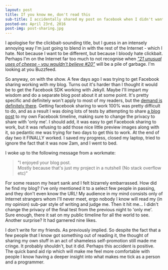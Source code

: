 ```yaml
---
layout: post
title: If you know me, don't read this
sub-title: I accidentally shared my post on facebook when I didn't want anybody to know I had a blog
posted-on: April 23rd, 2016
post-img: post-sharing.jpg
---
```

I apologise for the clickbait-sounding title, but I guess in an intensely annoying way I'm just going to blend in with the rest of the Internet - which I hate. Not because I want to be different, but because I bloody hate clickbait. Perhaps I'm on the Internet far too much to not recognise when <a href="#/" data-toggle="popover" data-placement="top" data-trigger="focus" data-content="Good lord, stop clicking these links!">_"21 unusual uses of cheese - you wouldn't believe #20"_</a> will be a pile of garbage. I'm looking at you Buzzfeed. 

So anyway, on with the show. A few days ago I was trying to get Facebook sharing working with my blog. Turns out it's harder than I thought it would be to get the Facebook SDK working with Jekyll. Maybe I'll impart my wisdom and do a separate blog post about it at some point. It's pretty specific and definitely won't apply to most of my readers, but the [demand is definitely there](https://www.google.co.uk/webhp?sourceid=chrome-instant&ion=1&espv=2&ie=UTF-8#safe=off&q=facebook+sharing+not+working+with+jekyll). Getting facebook sharing to work 100% was pretty difficult to do, and as a result I was doing lots of tests by attempting to share [a blog post](http://smittey.co.uk/your-search-returned-no-matches/) to my own Facebook timeline, making sure to change the privacy to share with 'only me'. I should add, it was easy to get Facebook sharing to work, but it was refusing to add those nice little preview images along with it, so pedantic me was trying for two days to get this to work. At the end of day two it FINALLY worked. I saved my progress, closed my laptop, tried to ignore the fact that it was now 2am, and I went to bed. 

I woke up to the following message from a workmate:

>"I enjoyed your blog post. <br/>
>Mostly because that's just my project in a nutshell (No stack overflow etc)"

For some reason my heart sank and I felt bizarrely embarrassed. How did he find my blog? I've only mentioned it to a select few people in passing, and they don't even know the URL! My audience in my mind consists only of Internet strangers whom I'll never meet, ergo nobody I know will read my (in my opinion) sub-par style of writing and judge me. Then it hit me... I didn't change the privacy of the final test from the previous night to 'only me'. Sure enough, there it sat on my public timeline for all the world to see. Another surprise? It had garnered nine likes.

I don't write for my friends. As previously implied. So despite the fact that a few people that I know got something out of reading it, the thought of sharing my own stuff in an act of shameless self-promotion still made me cringe. It probably shouldn't, but it did. Perhaps this accident is positive. The quick band aid rip which will make me feel more comfortable with people I know having a deeper insight into what makes me tick as a person and a programmer.